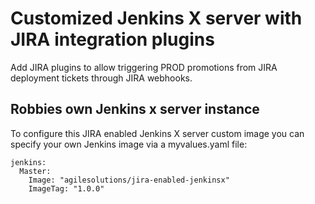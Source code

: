 # Customized Jenkins X server with JIRA integration plugins
Add JIRA plugins to allow triggering PROD promotions from JIRA deployment tickets through JIRA webhooks.

## Robbies own Jenkins x server instance
To configure this JIRA enabled Jenkins X server custom image you can specify your own Jenkins image via a myvalues.yaml file:

```
jenkins:
  Master:
    Image: "agilesolutions/jira-enabled-jenkinsx"
    ImageTag: "1.0.0"
```

